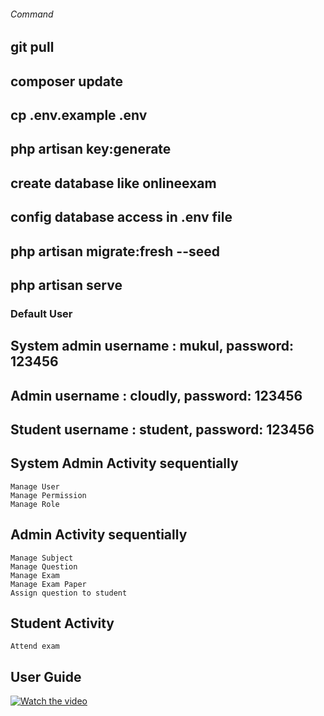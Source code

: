 
###### Command
##  git pull
## composer update
## cp .env.example .env
## php artisan key:generate
## create database like onlineexam
## config database access in .env file
## php artisan migrate:fresh --seed
## php artisan serve

### Default User
## System admin username : mukul, password: 123456
## Admin username : cloudly, password: 123456
## Student username : student, password: 123456

## System Admin Activity sequentially 
    Manage User
    Manage Permission
    Manage Role

## Admin Activity sequentially 
    Manage Subject
    Manage Question
    Manage Exam
    Manage Exam Paper
    Assign question to student
   
 ## Student Activity
    Attend exam

## User Guide
    
[![Watch the video](http://rongtulibd.com/oets.png)](https://www.youtube.com/watch?v=kVkPTbeTrB8&feature=youtu.be)







